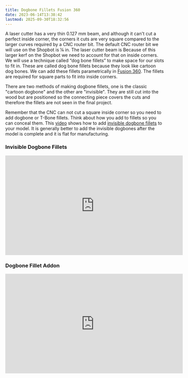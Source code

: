 ```yaml
---
title: Dogbone Fillets Fusion 360
date: 2023-06-14T13:38:42
lastmod: 2025-09-30T18:32:56
---
```


A laser cutter has a very thin 0.127 mm beam, and although it can't cut a perfect inside corner, the corners it cuts are very square compared to the larger curves required by a CNC router bit. The default CNC router bit we will use on the Shopbot is ¼ in. The laser cutter beam is Because of this larger kerf on the Shopbot we need to account for that on inside corners. We will use a technique called “dog bone fillets” to make space for our slots to fit in. These are called dog bone fillets because they look like cartoon dog bones. We can add these fillets parametrically in [Fusion 360](../../3d-modeling/fusion-360/fusion-360.md). The fillets are required for square parts to fit into inside corners.

There are two methods of making dogbone fillets, one is the classic "cartoon dogbone" and the other are "invisible". They are still cut into the wood but are positioned so the connecting piece covers the cuts and therefore the fillets are not seen in the final project.

Remember that the CNC can not cut a square inside corner so you need to add dogbone or T-Bone fillets. Think about how you add to fillets so you can conceal them. This [video](https://youtu.be/fjrEmJeM-qw) shows how to add [invisible dogbone fillets](https://youtu.be/fjrEmJeM-qw) to your model. It is generally better to add the invisible dogbones after the model is complete and it is flat for manufacturing.

<div class="video-grid">
<div class="video-card">

### Invisible Dogbone Fillets

<div class="iframe-16-9-container"><iframe class="youTubeIframe" src="https://www.youtube.com/embed/fjrEmJeM-qw?rel=0" width="560" height="315" frameborder="0" allow="accelerometer; autoplay; clipboard-write; encrypted-media; gyroscope; picture-in-picture; web-share" referrerpolicy="strict-origin-when-cross-origin" allowfullscreen></iframe>
</div>
</div>

<div class="video-card">

### Dogbone Fillet Addon

<div class="iframe-16-9-container"><iframe class="youTubeIframe" src="https://www.youtube.com/embed/veXvbGSDtPk?rel=0" width="560" height="315" frameborder="0" allow="accelerometer; autoplay; clipboard-write; encrypted-media; gyroscope; picture-in-picture; web-share" referrerpolicy="strict-origin-when-cross-origin" allowfullscreen></iframe>
</div>
</div>

</div>

